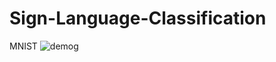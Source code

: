 # Sign-Language-Classification
MNIST
![demog](https://user-images.githubusercontent.com/30799388/146651394-55dd89b2-f2d9-444c-b4c2-48fb8b5efa69.gif)
